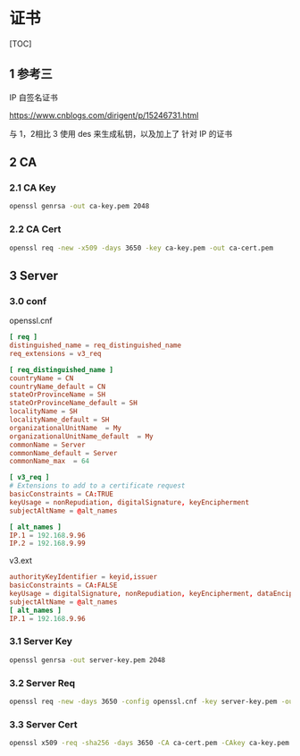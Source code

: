 # 证书

[TOC]

## 1 参考三

IP 自签名证书

<https://www.cnblogs.com/dirigent/p/15246731.html>

与 1，2相比 3 使用 des 来生成私钥，以及加上了 针对 IP 的证书

## 2 CA

### 2.1 CA Key

```bash
openssl genrsa -out ca-key.pem 2048
```

### 2.2 CA Cert

```bash
openssl req -new -x509 -days 3650 -key ca-key.pem -out ca-cert.pem
```

## 3 Server

### 3.0 conf

openssl.cnf

```conf
[ req ]
distinguished_name = req_distinguished_name
req_extensions = v3_req

[ req_distinguished_name ]
countryName = CN
countryName_default = CN
stateOrProvinceName = SH
stateOrProvinceName_default = SH
localityName = SH
localityName_default = SH
organizationalUnitName  = My
organizationalUnitName_default  = My
commonName = Server
commonName_default = Server
commonName_max  = 64

[ v3_req ]
# Extensions to add to a certificate request
basicConstraints = CA:TRUE
keyUsage = nonRepudiation, digitalSignature, keyEncipherment
subjectAltName = @alt_names

[ alt_names ]
IP.1 = 192.168.9.96
IP.2 = 192.168.9.99
```

v3.ext

```conf
authorityKeyIdentifier = keyid,issuer
basicConstraints = CA:FALSE
keyUsage = digitalSignature, nonRepudiation, keyEncipherment, dataEncipherment
subjectAltName = @alt_names
[ alt_names ]
IP.1 = 192.168.9.96
```

### 3.1 Server Key

```bash
openssl genrsa -out server-key.pem 2048
```

### 3.2 Server Req

```bash
openssl req -new -days 3650 -config openssl.cnf -key server-key.pem -out server-req.pem
```

### 3.3 Server Cert

```bash
openssl x509 -req -sha256 -days 3650 -CA ca-cert.pem -CAkey ca-key.pem -extfile v3.ext -CAcreateserial -in server-req.pem -out server-cert.pem
```
